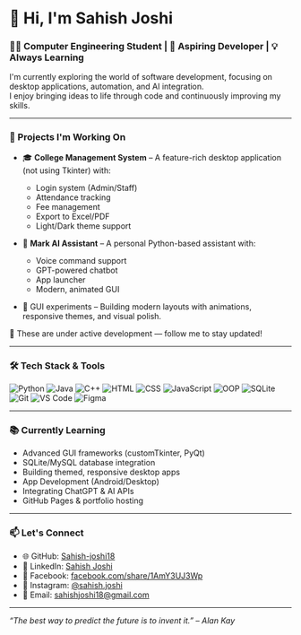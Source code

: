 # 👋 Hi, I'm Sahish Joshi

### 🧑‍💻 Computer Engineering Student | 🚀 Aspiring Developer | 💡 Always Learning

I'm currently exploring the world of software development, focusing on desktop applications, automation, and AI integration.  
I enjoy bringing ideas to life through code and continuously improving my skills.

---

### 🚧 Projects I'm Working On

- 🎓 **College Management System** – A feature-rich desktop application (not using Tkinter) with:
  - Login system (Admin/Staff)
  - Attendance tracking
  - Fee management
  - Export to Excel/PDF
  - Light/Dark theme support

- 🤖 **Mark AI Assistant** – A personal Python-based assistant with:
  - Voice command support
  - GPT-powered chatbot
  - App launcher
  - Modern, animated GUI

- 🎨 GUI experiments – Building modern layouts with animations, responsive themes, and visual polish.

📌 These are under active development — follow me to stay updated!

---

### 🛠️ Tech Stack & Tools

![Python](https://img.shields.io/badge/-Python-3776AB?style=flat-square&logo=python&logoColor=white)
![Java](https://img.shields.io/badge/-Java-007396?style=flat-square&logo=java&logoColor=white)
![C++](https://img.shields.io/badge/-C++-00599C?style=flat-square&logo=c%2b%2b&logoColor=white)
![HTML](https://img.shields.io/badge/-HTML5-E34F26?style=flat-square&logo=html5&logoColor=white)
![CSS](https://img.shields.io/badge/-CSS3-1572B6?style=flat-square&logo=css3&logoColor=white)
![JavaScript](https://img.shields.io/badge/-JavaScript-F7DF1E?style=flat-square&logo=javascript&logoColor=black)
![OOP](https://img.shields.io/badge/-OOP-6A1B9A?style=flat-square&logo=code&logoColor=white)
![SQLite](https://img.shields.io/badge/-SQLite-003B57?style=flat-square&logo=sqlite&logoColor=white)
![Git](https://img.shields.io/badge/-Git-F05032?style=flat-square&logo=git&logoColor=white)
![VS Code](https://img.shields.io/badge/-VS%20Code-007ACC?style=flat-square&logo=visual-studio-code&logoColor=white)
![Figma](https://img.shields.io/badge/-Figma-F24E1E?style=flat-square&logo=figma&logoColor=white)

---

### 📚 Currently Learning

- Advanced GUI frameworks (customTkinter, PyQt)
- SQLite/MySQL database integration
- Building themed, responsive desktop apps
- App Development (Android/Desktop)
- Integrating ChatGPT & AI APIs
- GitHub Pages & portfolio hosting

---

### 📫 Let's Connect

- 🌐 GitHub: [Sahish-joshi18](https://github.com/Sahish-joshi18)
- 💼 LinkedIn: [Sahish Joshi](https://www.linkedin.com/in/sahish-joshi-0531762a8?utm_source=share&utm_campaign=share_via&utm_content=profile&utm_medium=android_app)
- 📘 Facebook: [facebook.com/share/1AmY3UJ3Wp](https://www.facebook.com/share/1AmY3UJ3Wp/)
- 📸 Instagram: [@sahish.joshi](https://www.instagram.com/sahish.joshi?igsh=MTl2MzBheW9kYXlmNg==)
- 📧 Email: sahishjoshi18@gmail.com

---

_“The best way to predict the future is to invent it.” – Alan Kay_
